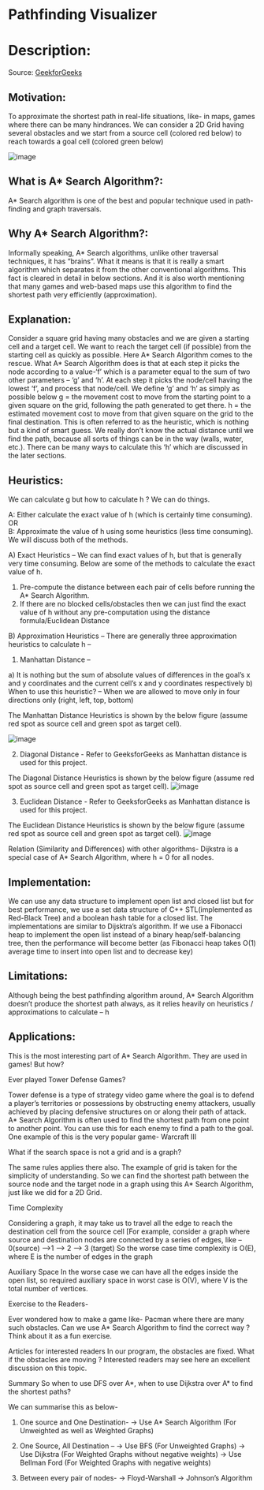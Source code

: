 # Pathfinding Visualizer

# Description:

Source: [GeekforGeeks](https://www.geeksforgeeks.org/a-search-algorithm/)

## Motivation: 
To approximate the shortest path in real-life situations, like- in maps, games where there can be many hindrances.
We can consider a 2D Grid having several obstacles and we start from a source cell (colored red below) to reach towards a goal cell (colored green below)

![image](https://user-images.githubusercontent.com/23033203/133956000-c3b3c90c-87e2-4210-abb4-02217f7a53a3.png)

## What is A* Search Algorithm?: 
A* Search algorithm is one of the best and popular technique used in path-finding and graph traversals.

## Why A* Search Algorithm?: 
Informally speaking, A* Search algorithms, unlike other traversal techniques, it has “brains”. What it means is that it is really a smart algorithm which separates it from the other conventional algorithms. This fact is cleared in detail in below sections. 
And it is also worth mentioning that many games and web-based maps use this algorithm to find the shortest path very efficiently (approximation). 

## Explanation:

Consider a square grid having many obstacles and we are given a starting cell and a target cell. We want to reach the target cell (if possible) from the starting cell as quickly as possible. Here A* Search Algorithm comes to the rescue.
What A* Search Algorithm does is that at each step it picks the node according to a value-‘f’ which is a parameter equal to the sum of two other parameters – ‘g’ and ‘h’. At each step it picks the node/cell having the lowest ‘f’, and process that node/cell.
We define ‘g’ and ‘h’ as simply as possible below
g = the movement cost to move from the starting point to a given square on the grid, following the path generated to get there. 
h = the estimated movement cost to move from that given square on the grid to the final destination. This is often referred to as the heuristic, which is nothing but a kind of smart guess. We really don’t know the actual distance until we find the path, because all sorts of things can be in the way (walls, water, etc.). There can be many ways to calculate this ‘h’ which are discussed in the later sections.

## Heuristics:

We can calculate g but how to calculate h ?
We can do things. 

A: Either calculate the exact value of h (which is certainly time consuming). 
             OR              
B: Approximate the value of h using some heuristics (less time consuming).
We will discuss both of the methods.

A) Exact Heuristics –
We can find exact values of h, but that is generally very time consuming.
Below are some of the methods to calculate the exact value of h.
1) Pre-compute the distance between each pair of cells before running the A* Search Algorithm.
2) If there are no blocked cells/obstacles then we can just find the exact value of h without any pre-computation using the distance formula/Euclidean Distance

B) Approximation Heuristics – 
There are generally three approximation heuristics to calculate h –

1) Manhattan Distance –  

  a) It is nothing but the sum of absolute values of differences in the goal’s x and y coordinates and the current cell’s x and y coordinates respectively
  b) When to use this heuristic? – When we are allowed to move only in four directions only (right, left, top, bottom)

The Manhattan Distance Heuristics is shown by the below figure (assume red spot as source cell and green spot as target cell). 

![image](https://user-images.githubusercontent.com/23033203/133956058-d7c1d2d7-e950-4c69-9066-40ee3b4f9390.png)

2) Diagonal Distance - Refer to GeeksforGeeks as Manhattan distance is used for this project.

The Diagonal Distance Heuristics is shown by the below figure (assume red spot as source cell and green spot as target cell).
![image](https://user-images.githubusercontent.com/23033203/133956160-f22b34ba-4bf8-48cd-9b1d-cace4a60da1a.png)


3) Euclidean Distance - Refer to GeeksforGeeks as Manhattan distance is used for this project.

The Euclidean Distance Heuristics is shown by the below figure (assume red spot as source cell and green spot as target cell).
![image](https://user-images.githubusercontent.com/23033203/133956128-e595caa3-cbd7-4e4e-b10c-bf9dfc518527.png)

Relation (Similarity and Differences) with other algorithms- 
Dijkstra is a special case of A* Search Algorithm, where h = 0 for all nodes.

## Implementation: 
We can use any data structure to implement open list and closed list but for best performance, we use a set data structure of C++ STL(implemented as Red-Black Tree) and a boolean hash table for a closed list.
The implementations are similar to Dijsktra’s algorithm. If we use a Fibonacci heap to implement the open list instead of a binary heap/self-balancing tree, then the performance will become better (as Fibonacci heap takes O(1) average time to insert into open list and to decrease key)


## Limitations: 
Although being the best pathfinding algorithm around, A* Search Algorithm doesn’t produce the shortest path always, as it relies heavily on heuristics / approximations to calculate – h


## Applications:
This is the most interesting part of A* Search Algorithm. They are used in games! But how?

Ever played Tower Defense Games?

Tower defense is a type of strategy video game where the goal is to defend a player’s territories or possessions by obstructing enemy attackers, usually achieved by placing defensive structures on or along their path of attack. 
A* Search Algorithm is often used to find the shortest path from one point to another point. You can use this for each enemy to find a path to the goal.
One example of this is the very popular game- Warcraft III 

What if the search space is not a grid and is a graph?

The same rules applies there also. The example of grid is taken for the simplicity of understanding. So we can find the shortest path between the source node and the target node in a graph using this A* Search Algorithm, just like we did for a 2D Grid.

Time Complexity

Considering a graph, it may take us to travel all the edge to reach the destination cell from the source cell [For example, consider a graph where source and destination nodes are connected by a series of edges, like – 0(source) –>1 –> 2 –> 3 (target)
So the worse case time complexity is O(E), where E is the number of edges in the graph

Auxiliary Space In the worse case we can have all the edges inside the open list, so required auxiliary space in worst case is O(V), where V is the total number of vertices.

Exercise to the Readers-

Ever wondered how to make a game like- Pacman where there are many such obstacles. Can we use A* Search Algorithm to find the correct way ?
Think about it as a fun exercise.

Articles for interested readers 
In our program, the obstacles are fixed. What if the obstacles are moving ? Interested readers may see here an excellent discussion on this topic.

Summary 
So when to use DFS over A*, when to use Dijkstra over A* to find the shortest paths? 

We can summarise this as below-

1) One source and One Destination- 
  → Use A* Search Algorithm (For Unweighted as well as Weighted Graphs)

2) One Source, All Destination – 
  → Use BFS (For Unweighted Graphs) 
  → Use Dijkstra (For Weighted Graphs without negative weights) 
  → Use Bellman Ford (For Weighted Graphs with negative weights)

3) Between every pair of nodes- 
  → Floyd-Warshall 
  → Johnson’s Algorithm
